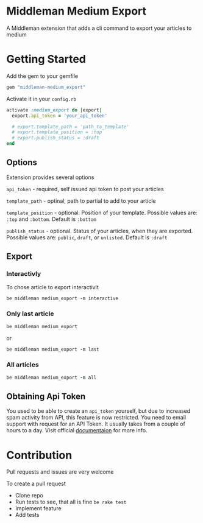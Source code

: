 # Middleman Medium Export

A Middleman extension that adds a cli command to export your articles to medium

# Getting Started

Add the gem to your gemfile

```ruby
gem "middleman-medium_export"
```

Activate it in your `config.rb`

```ruby
activate :medium_export do |export|
  export.api_token = 'your_api_token'

  # export.template_path = 'path_to_template'
  # export.template_position = :top
  # export.publish_status = :draft
end
```

## Options

Extension provides several options

`api_token` - required, self issued api token to post your articles

`template_path` - optinal, path to partial to add to your article

`template_position` - optional. Position of your template. Possible values 
are: `:top` and `:bottom`. Default is `:bottom`

`publish_status` - optional. Status of your articles, when they are exported. Possible values are: `public`, `draft`, or `unlisted`. Default is `:draft`

## Export

### Interactivly

To chose article to export interactivlt

```ruby
be middleman medium_export -m interactive
```

### Only last article

```ruby
be middleman medium_export
```

or 

```ruby
be middleman medium_export -m last
```

### All articles

```ruby
be middleman medium_export -m all
```

## Obtaining Api Token

You used to be able to create an `api_token` yourself, but due to increased spam activity from API, this feature is now restricted. You need to email support with request for an API Token. It usually takes from a couple of hours to a day. Visit official [documentaion](https://github.com/Medium/medium-api-docs#22-self-issued-access-tokens) for more info.

# Contribution

Pull requests and issues are very welcome

To create a pull request

* Clone repo
* Run tests to see, that all is fine `be rake test`
* Implement feature
* Add tests

